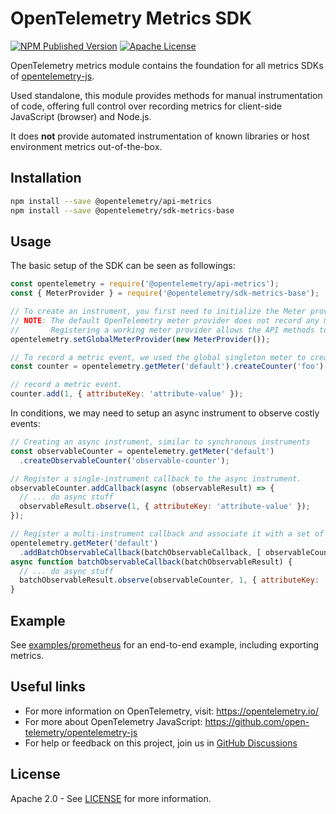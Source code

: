 # OpenTelemetry Metrics SDK

[![NPM Published Version][npm-img]][npm-url]
[![Apache License][license-image]][license-image]

OpenTelemetry metrics module contains the foundation for all metrics SDKs of [opentelemetry-js](https://github.com/open-telemetry/opentelemetry-js).

Used standalone, this module provides methods for manual instrumentation of code, offering full control over recording metrics for client-side JavaScript (browser) and Node.js.

It does **not** provide automated instrumentation of known libraries or host environment metrics out-of-the-box.

## Installation

```bash
npm install --save @opentelemetry/api-metrics
npm install --save @opentelemetry/sdk-metrics-base
```

## Usage

The basic setup of the SDK can be seen as followings:

```js
const opentelemetry = require('@opentelemetry/api-metrics');
const { MeterProvider } = require('@opentelemetry/sdk-metrics-base');

// To create an instrument, you first need to initialize the Meter provider.
// NOTE: The default OpenTelemetry meter provider does not record any metric instruments.
//       Registering a working meter provider allows the API methods to record instruments.
opentelemetry.setGlobalMeterProvider(new MeterProvider());

// To record a metric event, we used the global singleton meter to create an instrument.
const counter = opentelemetry.getMeter('default').createCounter('foo');

// record a metric event.
counter.add(1, { attributeKey: 'attribute-value' });
```

In conditions, we may need to setup an async instrument to observe costly events:

```js
// Creating an async instrument, similar to synchronous instruments
const observableCounter = opentelemetry.getMeter('default')
  .createObservableCounter('observable-counter');

// Register a single-instrument callback to the async instrument.
observableCounter.addCallback(async (observableResult) => {
  // ... do async stuff
  observableResult.observe(1, { attributeKey: 'attribute-value' });
});

// Register a multi-instrument callback and associate it with a set of async instruments.
opentelemetry.getMeter('default')
  .addBatchObservableCallback(batchObservableCallback, [ observableCounter ]);
async function batchObservableCallback(batchObservableResult) {
  // ... do async stuff
  batchObservableResult.observe(observableCounter, 1, { attributeKey: 'attribute-value' });
}
```

## Example

See [examples/prometheus](https://github.com/open-telemetry/opentelemetry-js/tree/main/experimental/examples/prometheus) for an end-to-end example, including exporting metrics.

## Useful links

- For more information on OpenTelemetry, visit: <https://opentelemetry.io/>
- For more about OpenTelemetry JavaScript: <https://github.com/open-telemetry/opentelemetry-js>
- For help or feedback on this project, join us in [GitHub Discussions][discussions-url]

## License

Apache 2.0 - See [LICENSE][license-url] for more information.

[discussions-url]: https://github.com/open-telemetry/opentelemetry-js/discussions
[license-url]: https://github.com/open-telemetry/opentelemetry-js/blob/main/LICENSE
[license-image]: https://img.shields.io/badge/license-Apache_2.0-green.svg?style=flat
[npm-url]: https://www.npmjs.com/package/@opentelemetry/sdk-metrics-base
[npm-img]: https://badge.fury.io/js/%40opentelemetry%2Fmetrics.svg
